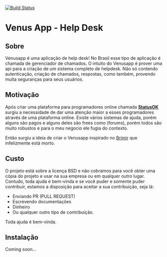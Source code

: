 [![Build Status](https://travis-ci.org/MarcusMann/venusapp.svg?branch=master)](https://travis-ci.org/MarcusMann/venusapp)

# Venus App - Help Desk

## Sobre

Venusapp é uma aplicação de help desk! No Brasil esse tipo de aplicação é chamada de gerenciador de chamados. O intuito do Venusapp é prover uma api para a criação de um sistema completo de helpdesk. Não só contendo autenticação, criação de chamados, respostas, como também, provendo muita seguranças para seus usuários.

## Motivação

Após criar uma plataforma para programadores online chamada **[StatusOK](https://www.youtube.com/c/statusok?sub_confirmation=1)** surgiu a necessidade de dar uma atenção maior a esses programadores através de uma plataforma online. Existe vários sistemas de ajuda, porém alguns são pagos e alguns deles são frees como (forums), porém todos são muito robustos e para o meu negocio ele fugia do contexto.

Então surgiu a ideia de criar o Venusapp inspirado no [Brimir](https://helpdesk-programs.com/open-source/brimir) que infelizmente está morto.

## Custo

O projeto está sobre a licença BSD e não cobramos para você obter uma cópia do projeto e usar na sua empresa ou em qualquer outro lugar. Contudo, toda ajuda é bem-vinda e se você puder e somente puder contribuir, estamos a disposição para aceitar a sua contribuição, seja lá:

- Enviando PR (PULL REQUEST)
- Escrevendo documentações
- Dinheiro
- Ou qualquer outro tipo de contribuição.

Toda ajuda é bem-vinda.

## Instalação

Coming soon...
